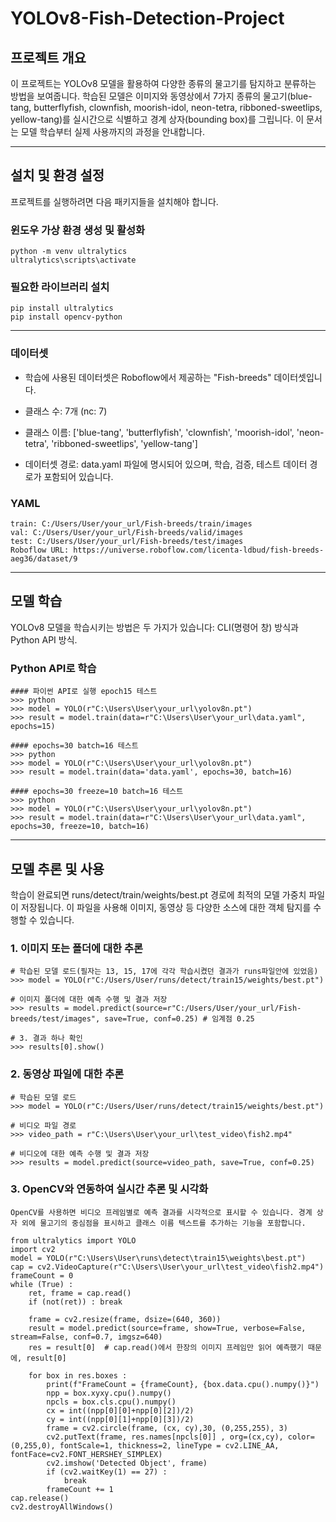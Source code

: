 # YOLOv8-Fish-Detection-Project

## 프로젝트 개요
이 프로젝트는 YOLOv8 모델을 활용하여 다양한 종류의 물고기를 탐지하고 분류하는 방법을 보여줍니다. 학습된 모델은 이미지와 동영상에서 7가지 종류의 물고기(blue-tang, butterflyfish, clownfish, moorish-idol, neon-tetra, ribboned-sweetlips, yellow-tang)를 실시간으로 식별하고 경계 상자(bounding box)를 그립니다. 이 문서는 모델 학습부터 실제 사용까지의 과정을 안내합니다.

---

## 설치 및 환경 설정
프로젝트를 실행하려면 다음 패키지들을 설치해야 합니다.

### 윈도우 가상 환경 생성 및 활성화
```
python -m venv ultralytics
ultralytics\scripts\activate
```

### 필요한 라이브러리 설치
```
pip install ultralytics
pip install opencv-python
```

---

### 데이터셋
- 학습에 사용된 데이터셋은 Roboflow에서 제공하는 "Fish-breeds" 데이터셋입니다.

- 클래스 수: 7개 (nc: 7)

- 클래스 이름: ['blue-tang', 'butterflyfish', 'clownfish', 'moorish-idol', 'neon-tetra', 'ribboned-sweetlips', 'yellow-tang']

- 데이터셋 경로: data.yaml 파일에 명시되어 있으며, 학습, 검증, 테스트 데이터 경로가 포함되어 있습니다.

### YAML

```
train: C:/Users/User/your_url/Fish-breeds/train/images
val: C:/Users/User/your_url/Fish-breeds/valid/images
test: C:/Users/User/your_url/Fish-breeds/test/images
Roboflow URL: https://universe.roboflow.com/licenta-ldbud/fish-breeds-aeg36/dataset/9
```

---

## 모델 학습
YOLOv8 모델을 학습시키는 방법은 두 가지가 있습니다: CLI(명령어 창) 방식과 Python API 방식.

### Python API로 학습
```
#### 파이썬 API로 실행 epoch15 테스트
>>> python
>>> model = YOLO(r"C:\Users\User\your_url\yolov8n.pt")
>>> result = model.train(data=r"C:\Users\User\your_url\data.yaml", epochs=15)
```

```
#### epochs=30 batch=16 테스트
>>> python
>>> model = YOLO(r"C:\Users\User\your_url\yolov8n.pt")
>>> result = model.train(data='data.yaml', epochs=30, batch=16)
```


```
#### epochs=30 freeze=10 batch=16 테스트
>>> python
>>> model = YOLO(r"C:\Users\User\your_url\yolov8n.pt")
>>> result = model.train(data=r"C:\Users\User\your_url\data.yaml", epochs=30, freeze=10, batch=16)
```

---

## 모델 추론 및 사용
학습이 완료되면 runs/detect/train/weights/best.pt 경로에 최적의 모델 가중치 파일이 저장됩니다. 이 파일을 사용해 이미지, 동영상 등 다양한 소스에 대한 객체 탐지를 수행할 수 있습니다.

### 1. 이미지 또는 폴더에 대한 추론

```
# 학습된 모델 로드(필자는 13, 15, 17에 각각 학습시켰던 결과가 runs파일안에 있었음)
>>> model = YOLO(r"C:/Users/User/runs/detect/train15/weights/best.pt")

# 이미지 폴더에 대한 예측 수행 및 결과 저장
>>> results = model.predict(source=r"C:/Users/User/your_url/Fish-breeds/test/images", save=True, conf=0.25) # 임계점 0.25

# 3. 결과 하나 확인
>>> results[0].show()
```

### 2. 동영상 파일에 대한 추론

```
# 학습된 모델 로드
>>> model = YOLO(r"C:/Users/User/runs/detect/train15/weights/best.pt")

# 비디오 파일 경로
>>> video_path = r"C:\Users\User\your_url\test_video\fish2.mp4"

# 비디오에 대한 예측 수행 및 결과 저장
>>> results = model.predict(source=video_path, save=True, conf=0.25)

```

###  3. OpenCV와 연동하여 실시간 추론 및 시각화
```
OpenCV를 사용하면 비디오 프레임별로 예측 결과를 시각적으로 표시할 수 있습니다. 경계 상자 외에 물고기의 중심점을 표시하고 클래스 이름 텍스트를 추가하는 기능을 포함합니다.

from ultralytics import YOLO
import cv2
model = YOLO(r"C:\Users\User\runs\detect\train15\weights\best.pt")
cap = cv2.VideoCapture(r"C:\Users\User\your_url\test_video\fish2.mp4")
frameCount = 0
while (True) :
    ret, frame = cap.read()
    if (not(ret)) : break
    
    frame = cv2.resize(frame, dsize=(640, 360))
    result = model.predict(source=frame, show=True, verbose=False, stream=False, conf=0.7, imgsz=640)
    res = result[0]  # cap.read()에서 한장의 이미지 프레임만 읽어 예측했기 때문에, result[0]

    for box in res.boxes :
        print(f"FrameCount = {frameCount}, {box.data.cpu().numpy()}")
        npp = box.xyxy.cpu().numpy()
        npcls = box.cls.cpu().numpy()
        cx = int((npp[0][0]+npp[0][2])/2)
        cy = int((npp[0][1]+npp[0][3])/2)
        frame = cv2.circle(frame, (cx, cy),30, (0,255,255), 3)
        cv2.putText(frame, res.names[npcls[0]] , org=(cx,cy), color=(0,255,0), fontScale=1, thickness=2, lineType = cv2.LINE_AA, fontFace=cv2.FONT_HERSHEY_SIMPLEX)
        cv2.imshow('Detected Object', frame) 
        if (cv2.waitKey(1) == 27) :
            break
        frameCount += 1
cap.release()
cv2.destroyAllWindows()

```
